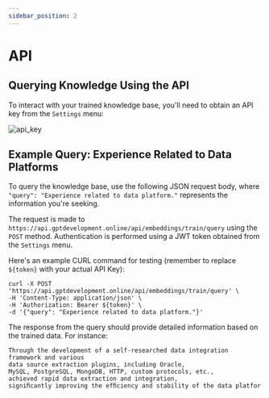 ```yaml
---
sidebar_position: 2
---
```


# API

## Querying Knowledge Using the API

To interact with your trained knowledge base, you'll need to obtain an API key from the `Settings` menu:

![api_key](/img/embed/setting.png)



## Example Query: Experience Related to Data Platforms

To query the knowledge base, use the following JSON request body, where `"query": "Experience related to data platform."` represents the information you're seeking.



The request is made to `https://api.gptdevelopment.online/api/embeddings/train/query` using the `POST` method. Authentication is performed using a JWT token obtained from the `Settings` menu.



Here's an example CURL command for testing (remember to replace `${token}` with your actual API Key):

```
curl -X POST 'https://api.gptdevelopment.online/api/embeddings/train/query' \
-H 'Content-Type: application/json' \
-H 'Authorization: Bearer ${token}' \
-d '{"query": "Experience related to data platform."}'

```



The response from the query should provide detailed information based on the trained data. For instance:

```
Through the development of a self-researched data integration framework and various 
data source extraction plugins, including Oracle, 
MySQL, PostgreSQL, MongoDB, HTTP, custom protocols, etc., 
achieved rapid data extraction and integration, 
signiﬁcantly improving the efﬁciency and stability of the data platfor
```



